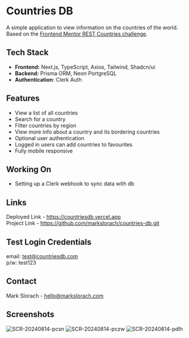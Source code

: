 # Countries DB

A simple application to view information on the countries of the world. Based on the [Frontend Mentor REST Countries challenge](https://www.frontendmentor.io/challenges/rest-countries-api-with-color-theme-switcher-5cacc469fec04111f7b848ca).

## Tech Stack
- **Frontend:** Next.js, TypeScript, Axios, Tailwind, Shadcn/ui
- **Backend:** Prisma ORM, Neon PortgreSQL
- **Authentication**: Clerk Auth

## Features
* View a list of all countries
* Search for a country
* Filter countries by region
* View more info about a country and its bordering countries
* Optional user authentication
* Logged in users can add countries to favourites
* Fully mobile responsive

## Working On
- Setting up a Clerk webhook to sync data with db

## Links
Deployed Link - https://countriesdb.vercel.app \
Project Link - https://github.com/markslorach/countries-db.git

## Test Login Credentials
email: test@countriesdb.com \
p/w: test123

## Contact
Mark Slorach - hello@markslorach.com

## Screenshots
![SCR-20240814-pcsn](https://github.com/user-attachments/assets/bac54a58-5fdf-4120-8c89-fe051c944071)
![SCR-20240814-pczw](https://github.com/user-attachments/assets/e961fd0b-44e0-47ba-8d18-ab39f8208349)
![SCR-20240814-pdlh](https://github.com/user-attachments/assets/9d9f3f64-b7d2-4ae3-b1d7-3d8b6d14cf41)
